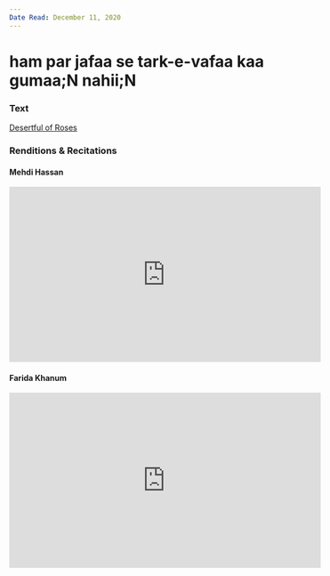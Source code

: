 ```yaml
---
Date Read: December 11, 2020
---
```


# ham par jafaa se tark-e-vafaa kaa gumaa;N nahii;N

### Text
[Desertful of Roses](http://www.columbia.edu/itc/mealac/pritchett/00ghalib/091/index_091.html)

### Renditions & Recitations

#### Mehdi Hassan

<iframe width="560" height="315" src="https://www.youtube.com/embed/ZD4i1GCjdqc" title="YouTube video player" frameborder="0" allow="accelerometer; autoplay; clipboard-write; encrypted-media; gyroscope; picture-in-picture" allowfullscreen></iframe>

#### Farida Khanum

<iframe width="560" height="315" src="https://www.youtube.com/embed/CjJ4TlbBTwk" title="YouTube video player" frameborder="0" allow="accelerometer; autoplay; clipboard-write; encrypted-media; gyroscope; picture-in-picture" allowfullscreen></iframe>

